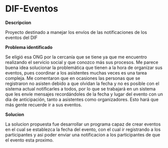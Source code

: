 # DIF-Eventos

**Descripcion**
<p> Proyecto destinado a manejar los envíos de las notificaciones de los eventos del DIF </p>

**Problema identificado**

<p> Se eligió esa ONG por la cercanía que se tiene ya que me encuentro realizando el servicio social y que conozco más sus procesos. Me parece buena idea solucionar la problemática que tienen a la hora de organizar sus eventos, pues coordinar a los asistentes muchas veces es una tarea compleja. Me comentaron que en ocasiones las personas que se registraron no asisten debido a que olvidan la fecha y no es posible con el sistema actual notificarles a todos, por lo que se trabajará en un sistema que les envíe mensajes recordándoles de la fecha y lugar del evento con un día de anticipación, tanto a asistentes como organizadores. Esto hará que más gente recuerde ir a sus eventos.</p>

**Solucion**

<p> La solucion propuesta fue desarrollar un programa capaz de crear eventos en el cual se establezca la fecha del evento, con el cual ir registrando a los participantes y asi poder enviar una notificacion a los participantes de que el evento esta proximo. </p>


